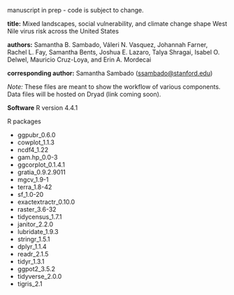 manuscript in prep - code is subject to change.

**title:** Mixed landscapes, social vulnerability, and climate change shape West Nile virus risk across the United States

**authors:** Samantha B. Sambado, Váleri N. Vasquez, Johannah Farner, Rachel L. Fay, Samantha Bents, Joshua E. Lazaro, Talya Shragai, Isabel O. Delwel, Mauricio Cruz-Loya, and Erin A. Mordecai

**corresponding author:** Samantha Sambado (ssambado@stanford.edu) 

*Note:* These files are meant to show the workflow of various components. Data files will be hosted on Dryad (link coming soon).

**Software**
R version 4.4.1

R packages
+ ggpubr_0.6.0
+ cowplot_1.1.3
+ ncdf4_1.22
+ gam.hp_0.0-3
+ ggcorplot_0.1.4.1
+ gratia_0.9.2.9011
+ mgcv_1.9-1
+ terra_1.8-42
+ sf_1.0-20
+ exactextractr_0.10.0
+ raster_3.6-32
+ tidycensus_1.7.1
+ janitor_2.2.0
+ lubridate_1.9.3
+ stringr_1.5.1
+ dplyr_1.1.4
+ readr_2.1.5
+ tidyr_1.3.1
+ ggpot2_3.5.2
+ tidyverse_2.0.0
+ tigris_2.1



